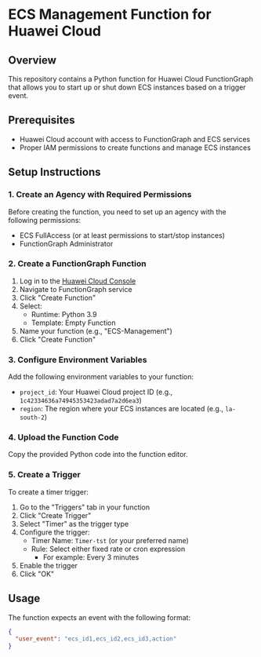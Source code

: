 # ECS Management Function for Huawei Cloud

## Overview
This repository contains a Python function for Huawei Cloud FunctionGraph that allows you to start up or shut down ECS instances based on a trigger event.

## Prerequisites
- Huawei Cloud account with access to FunctionGraph and ECS services
- Proper IAM permissions to create functions and manage ECS instances

## Setup Instructions

### 1. Create an Agency with Required Permissions
Before creating the function, you need to set up an agency with the following permissions:
- ECS FullAccess (or at least permissions to start/stop instances)
- FunctionGraph Administrator

### 2. Create a FunctionGraph Function
1. Log in to the [Huawei Cloud Console](https://console.huaweicloud.com/)
2. Navigate to FunctionGraph service
3. Click "Create Function"
4. Select:
   - Runtime: Python 3.9
   - Template: Empty Function
5. Name your function (e.g., "ECS-Management")
6. Click "Create Function"

### 3. Configure Environment Variables
Add the following environment variables to your function:
- `project_id`: Your Huawei Cloud project ID (e.g., `1c42334636a74945353423adad7a2d6ea3`)
- `region`: The region where your ECS instances are located (e.g., `la-south-2`)

### 4. Upload the Function Code
Copy the provided Python code into the function editor.

### 5. Create a Trigger
To create a timer trigger:

1. Go to the "Triggers" tab in your function
2. Click "Create Trigger"
3. Select "Timer" as the trigger type
4. Configure the trigger:
   - Timer Name: `Timer-tst` (or your preferred name)
   - Rule: Select either fixed rate or cron expression
     - For example: Every 3 minutes
5. Enable the trigger
6. Click "OK"

## Usage
The function expects an event with the following format:
```json
{
  "user_event": "ecs_id1,ecs_id2,ecs_id3,action"
}
